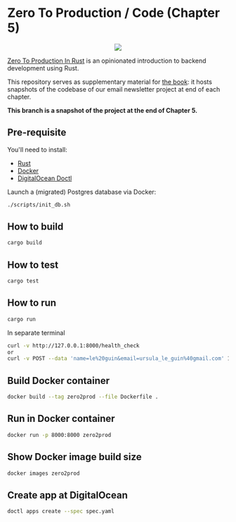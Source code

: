 # Zero To Production / Code (Chapter 5)

<div align="center"><a href="https://zero2prod.com" target="_blank"><img src="https://static-2.gumroad.com/res/gumroad/3629854790655/asset_previews/bc9026cad3ece1746327c1d70218f602/retina/rsz_zero_to_production_punk.png" /></a></div>

[Zero To Production In Rust](https://zero2prod.com) is an opinionated introduction to backend development using Rust.

This repository serves as supplementary material for [the book](https://zero2prod.com/): it hosts snapshots of the codebase of our email newsletter project at end of each chapter.

**This branch is a snapshot of the project at the end of Chapter 5.**

## Pre-requisite

You'll need to install:

- [Rust](https://www.rust-lang.org/tools/install)
- [Docker](https://docs.docker.com/get-docker/)
- [DigitalOcean Doctl](https://docs.digitalocean.com/reference/doctl/how-to/install/)

Launch a (migrated) Postgres database via Docker:

```bash
./scripts/init_db.sh
```

## How to build

```bash
cargo build
```

## How to test

```bash
cargo test
```

## How to run

```bash
cargo run
```
In separate terminal

```bash
curl -v http://127.0.0.1:8000/health_check
or
curl -v POST --data 'name=le%20guin&email=ursula_le_guin%40gmail.com' 127.0.0.1:8000/subscriptions
```

## Build Docker container

```bash
docker build --tag zero2prod --file Dockerfile .
```

## Run in Docker container

```bash
docker run -p 8000:8000 zero2prod
```

## Show Docker image build size

```bash
docker images zero2prod
```

## Create app at DigitalOcean

```bash
doctl apps create --spec spec.yaml
```
